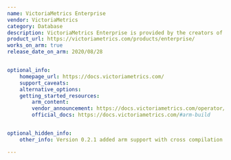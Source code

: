 ```yaml
---
name: VictoriaMetrics Enterprise
vendor: VictoriaMetrics
category: Database
description: VictoriaMetrics Enterprise is provided by the creators of VictoriaMetrics. It helps provide monitoring and observability set-ups to the organizations, and is highly scalable, reliable, available, cost-effective, and secure.
product_url: https://victoriametrics.com/products/enterprise/
works_on_arm: true
release_date_on_arm: 2020/08/28


optional_info:
    homepage_url: https://docs.victoriametrics.com/
    support_caveats:
    alternative_options:
    getting_started_resources:
        arm_content:
        vendor_announcement: https://docs.victoriametrics.com/operator/changelog/?highlight=arm#v021httpsgithubcomvictoriametricsoperatorreleasestagv021---28-aug-2020
        official_docs: https://docs.victoriametrics.com/#arm-build


optional_hidden_info:
    other_info: Version 0.2.1 added arm support with cross compilation.

---
```

